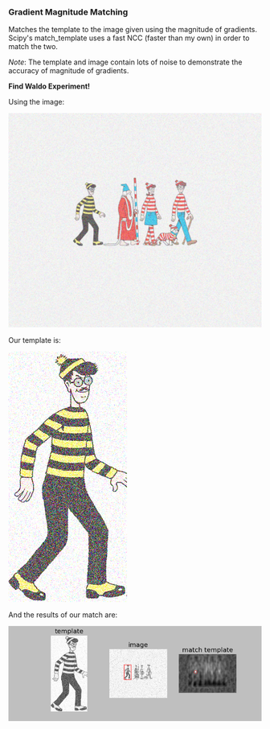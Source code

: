 ### Gradient Magnitude Matching

Matches the template to the image given using the magnitude of gradients. Scipy's match_template uses a fast NCC (faster than my own) in order to match the two. 

*Note*: The template and image contain lots of noise to demonstrate the accuracy of magnitude of gradients.

**Find Waldo Experiment!**

Using the image:

![alt text](https://github.com/birdievera/Gradient-Magnitude-Matching/blob/master/waldoNoise.png "Waldo and friends")

Our template is:

![alt text](https://github.com/birdievera/Gradient-Magnitude-Matching/blob/master/templateNoise.png "Waldo")

And the results of our match are:

![alt text](https://github.com/birdievera/Gradient-Magnitude-Matching/blob/master/template_match.png "Where's Waldo?")